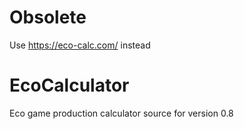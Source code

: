 # Obsolete

Use https://eco-calc.com/ instead


# EcoCalculator
Eco game production calculator source for version 0.8

